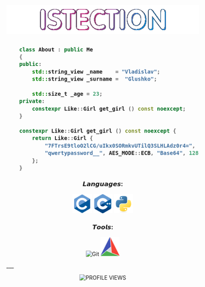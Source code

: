 [comment]: # (https://textgenerator.ru/ - Bold Italic)
<h1 align="center"><img src="gif/nickname.gif" alt="ISTECTION"></h1>
<h3>
    
```cpp
    class About : public Me
    {
    public:
        std::string_view _name    = "Vladislav";
        std::string_view _surname =  "Glushko";
    
        std::size_t _age = 23;
    private:
        constexpr Like::Girl get_girl () const noexcept;
    }
    
    constexpr Like::Girl get_girl () const noexcept {
        return Like::Girl {
            "7FTrsE9tloO2lCG/uIkx0SORmkvUTilQ3SLHLAdz0r4=",
            "qwertypassword__", AES_MODE::ECB, "Base64", 128
        };
    }
```

</h3>




<h3 align="center"> 𝙇𝙖𝙣𝙜𝙪𝙖𝙜𝙚𝙨: </h3>
    <p align="center">
        <img src="https://raw.githubusercontent.com/devicons/devicon/master/icons/c/c-original.svg" alt="C" width="50" height="50"/>
        <img src="https://raw.githubusercontent.com/devicons/devicon/master/icons/cplusplus/cplusplus-original.svg" alt="C++" width="50" height="50"/>
        <img src="https://raw.githubusercontent.com/devicons/devicon/master/icons/python/python-original.svg" alt="Python" width="50" height="50">
    </p>
    
<h3 align="center"> 𝙏𝙤𝙤𝙡𝙨: </h3>
    <p align="center">
        <img src="https://www.vectorlogo.zone/logos/git-scm/git-scm-icon.svg" alt="Git" width="50" height="50">
        <img src="svg/cmake.svg" alt="CMake" width="50" height="50">
    </p>
___
<p align="center"><img src="https://komarev.com/ghpvc/?username=ISTECTION&label=PROFILE+VIEWS" alt="PROFILE VIEWS"></p>
